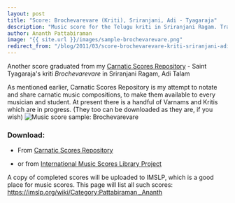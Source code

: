 ```yaml
---
layout: post
title: "Score: Brochevarevare (Kriti), Sriranjani, Adi - Tyagaraja"
description: "Music score for the Telugu kriti in Sriranjani Ragam. Traditional carnatic notation, written in English"
author: Ananth Pattabiraman
image: "{{ site.url }}/images/sample-brochevarevare.png"
redirect_from: "/blog/2011/03/score-brochevarevare-kriti-sriranjani-adi-tyagaraja/"
---
```


Another score graduated from my [Carnatic Scores Repository](https://ananthp.github.io/carnatic_scores/) - Saint Tyagaraja's kriti *Brochevarevare* in Sriranjani Ragam, Adi Talam

As mentioned earlier, Carnatic Scores Repository is my attempt to notate and share carnatic music compositions, to make them available to every musician and student. At present there is a handful of Varnams and Kritis which are in progress. (They too can be downloaded as they are, if you wish)
<img class="img-responsive" src="{{ site.url}}/images/sample-brochevarevare.png" alt="Music score sample: Brochevarevare" />

### Download: 

- From [Carnatic Scores Repository](https://ananthp.github.io/carnatic_scores/2011/03/01/brochevarevare.html)

- or from [International Music Scores Library Project](https://imslp.org/wiki/Brochevarevare_%28Ty%C4%81gar%C4%81ja%29)


A copy of completed scores will be uploaded to IMSLP, which is a good place for music scores. This page will list all such scores: <https://imslp.org/wiki/Category:Pattabiraman,_Ananth>
